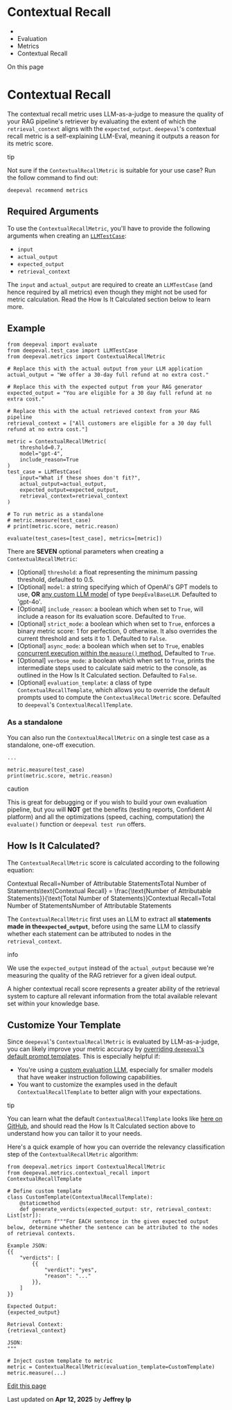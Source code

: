 # Contextual Recall

  * [](/)
  * Evaluation
  * Metrics
  * Contextual Recall

On this page

# Contextual Recall

The contextual recall metric uses LLM-as-a-judge to measure the quality of your RAG pipeline's retriever by evaluating the extent of which the `retrieval_context` aligns with the `expected_output`. `deepeval`'s contextual recall metric is a self-explaining LLM-Eval, meaning it outputs a reason for its metric score.

tip

Not sure if the `ContextualRecallMetric` is suitable for your use case? Run the follow command to find out:
    
    
    deepeval recommend metrics  
    

## Required Arguments​

To use the `ContextualRecallMetric`, you'll have to provide the following arguments when creating an [`LLMTestCase`](/docs/evaluation-test-cases#llm-test-case):

  * `input`
  * `actual_output`
  * `expected_output`
  * `retrieval_context`

The `input` and `actual_output` are required to create an `LLMTestCase` (and hence required by all metrics) even though they might not be used for metric calculation. Read the How Is It Calculated section below to learn more.

## Example​
    
    
    from deepeval import evaluate  
    from deepeval.test_case import LLMTestCase  
    from deepeval.metrics import ContextualRecallMetric  
      
    # Replace this with the actual output from your LLM application  
    actual_output = "We offer a 30-day full refund at no extra cost."  
      
    # Replace this with the expected output from your RAG generator  
    expected_output = "You are eligible for a 30 day full refund at no extra cost."  
      
    # Replace this with the actual retrieved context from your RAG pipeline  
    retrieval_context = ["All customers are eligible for a 30 day full refund at no extra cost."]  
      
    metric = ContextualRecallMetric(  
        threshold=0.7,  
        model="gpt-4",  
        include_reason=True  
    )  
    test_case = LLMTestCase(  
        input="What if these shoes don't fit?",  
        actual_output=actual_output,  
        expected_output=expected_output,  
        retrieval_context=retrieval_context  
    )  
      
    # To run metric as a standalone  
    # metric.measure(test_case)  
    # print(metric.score, metric.reason)  
      
    evaluate(test_cases=[test_case], metrics=[metric])  
    

There are **SEVEN** optional parameters when creating a `ContextualRecallMetric`:

  * [Optional] `threshold`: a float representing the minimum passing threshold, defaulted to 0.5.
  * [Optional] `model`: a string specifying which of OpenAI's GPT models to use, **OR** [any custom LLM model](/docs/metrics-introduction#using-a-custom-llm) of type `DeepEvalBaseLLM`. Defaulted to 'gpt-4o'.
  * [Optional] `include_reason`: a boolean which when set to `True`, will include a reason for its evaluation score. Defaulted to `True`.
  * [Optional] `strict_mode`: a boolean which when set to `True`, enforces a binary metric score: 1 for perfection, 0 otherwise. It also overrides the current threshold and sets it to 1. Defaulted to `False`.
  * [Optional] `async_mode`: a boolean which when set to `True`, enables [concurrent execution within the `measure()` method.](/docs/metrics-introduction#measuring-metrics-in-async) Defaulted to `True`.
  * [Optional] `verbose_mode`: a boolean which when set to `True`, prints the intermediate steps used to calculate said metric to the console, as outlined in the How Is It Calculated section. Defaulted to `False`.
  * [Optional] `evaluation_template`: a class of type `ContextualRecallTemplate`, which allows you to override the default prompts used to compute the `ContextualRecallMetric` score. Defaulted to `deepeval`'s `ContextualRecallTemplate`.

### As a standalone​

You can also run the `ContextualRecallMetric` on a single test case as a standalone, one-off execution.
    
    
    ...  
      
    metric.measure(test_case)  
    print(metric.score, metric.reason)  
    

caution

This is great for debugging or if you wish to build your own evaluation pipeline, but you will **NOT** get the benefits (testing reports, Confident AI platform) and all the optimizations (speed, caching, computation) the `evaluate()` function or `deepeval test run` offers.

## How Is It Calculated?​

The `ContextualRecallMetric` score is calculated according to the following equation:

Contextual Recall=Number of Attributable StatementsTotal Number of Statements\text{Contextual Recall} = \frac{\text{Number of Attributable Statements}}{\text{Total Number of Statements}}Contextual Recall=Total Number of StatementsNumber of Attributable Statements​

The `ContextualRecallMetric` first uses an LLM to extract all **statements made in the`expected_output`**, before using the same LLM to classify whether each statement can be attributed to nodes in the `retrieval_context`.

info

We use the `expected_output` instead of the `actual_output` because we're measuring the quality of the RAG retriever for a given ideal output.

A higher contextual recall score represents a greater ability of the retrieval system to capture all relevant information from the total available relevant set within your knowledge base.

## Customize Your Template​

Since `deepeval`'s `ContextualRecallMetric` is evaluated by LLM-as-a-judge, you can likely improve your metric accuracy by [overriding `deepeval`'s default prompt templates](/docs/metrics-introduction#customizing-metric-prompts). This is especially helpful if:

  * You're using a [custom evaluation LLM](/guides/guides-using-custom-llms), especially for smaller models that have weaker instruction following capabilities.
  * You want to customize the examples used in the default `ContextualRecallTemplate` to better align with your expectations.

tip

You can learn what the default `ContextualRecallTemplate` looks like [here on GitHub](https://github.com/confident-ai/deepeval/blob/main/deepeval/metrics/contextual_recall/template.py), and should read the How Is It Calculated section above to understand how you can tailor it to your needs.

Here's a quick example of how you can override the relevancy classification step of the `ContextualRecallMetric` algorithm:
    
    
    from deepeval.metrics import ContextualRecallMetric  
    from deepeval.metrics.contextual_recall import ContextualRecallTemplate  
      
    # Define custom template  
    class CustomTemplate(ContextualRecallTemplate):  
        @staticmethod  
        def generate_verdicts(expected_output: str, retrieval_context: List[str]):  
            return f"""For EACH sentence in the given expected output below, determine whether the sentence can be attributed to the nodes of retrieval contexts.  
      
    Example JSON:  
    {{  
        "verdicts": [  
            {{  
                "verdict": "yes",  
                "reason": "..."  
            }},  
        ]  
    }}  
      
    Expected Output:  
    {expected_output}  
      
    Retrieval Context:  
    {retrieval_context}  
      
    JSON:  
    """  
      
    # Inject custom template to metric  
    metric = ContextualRecallMetric(evaluation_template=CustomTemplate)  
    metric.measure(...)  
    

[Edit this page](https://github.com/confident-ai/deepeval/edit/main/docs/docs/metrics-contextual-recall.mdx)

Last updated on **Apr 12, 2025** by **Jeffrey Ip**
